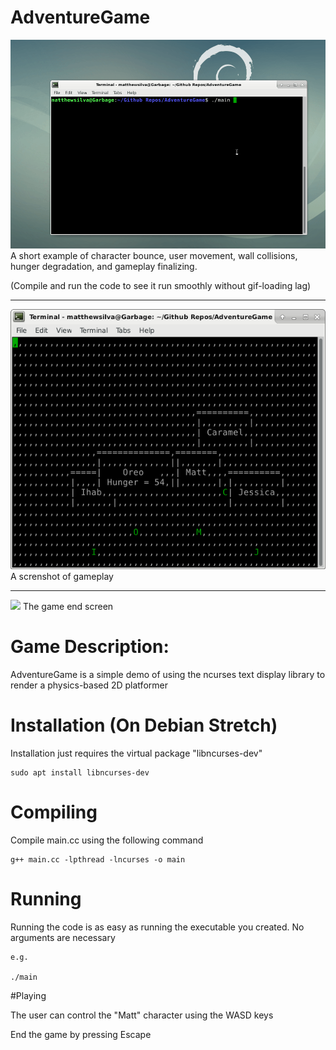 # AdventureGame

![](readmeImages/gameDemo.gif)
A short example of character bounce, user movement, wall collisions, hunger degradation, and gameplay finalizing.

(Compile and run the code to see it run smoothly without gif-loading lag)

-------------------------------------------------------------------------------------------------


![](readmeImages/gameExample.png)
A screnshot of gameplay

-------------------------------------------------------------------------------------------------


![](readmeImages/gameEnd.png)
The game end screen


# Game Description:

AdventureGame is a simple demo of using the ncurses text display library to render a physics-based 2D platformer

# Installation (On Debian Stretch)

Installation just requires the virtual package "libncurses-dev"

	sudo apt install libncurses-dev
	
# Compiling

Compile main.cc using the following command
	
	g++ main.cc -lpthread -lncurses -o main
	
		
	
# Running

Running the code is as easy as running the executable you created. No arguments are necessary
	
	e.g.
	
	./main


#Playing
	
The user can control the "Matt" character using the WASD keys

End the game by pressing Escape
